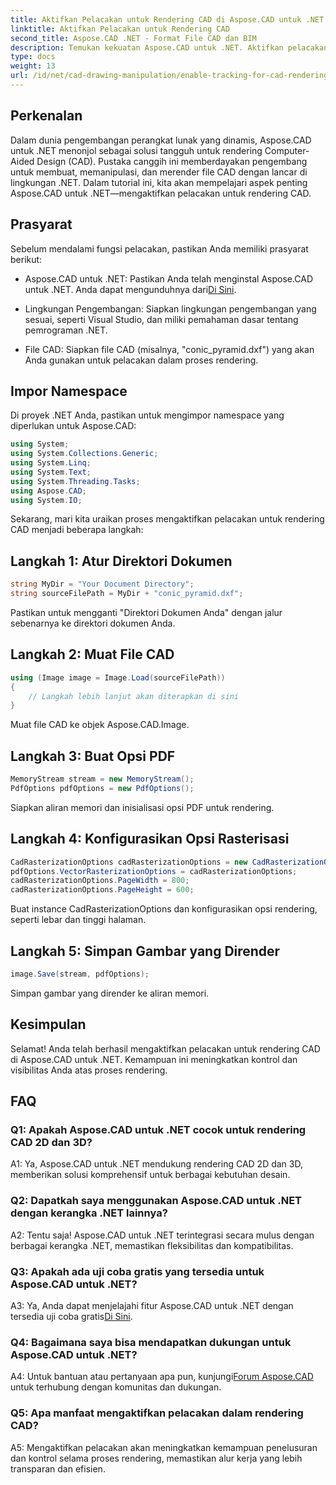 ```yaml
---
title: Aktifkan Pelacakan untuk Rendering CAD di Aspose.CAD untuk .NET
linktitle: Aktifkan Pelacakan untuk Rendering CAD
second_title: Aspose.CAD .NET - Format File CAD dan BIM
description: Temukan kekuatan Aspose.CAD untuk .NET. Aktifkan pelacakan untuk rendering CAD dengan lancar. Ikuti panduan langkah demi langkah kami untuk meningkatkan kontrol dan efisiensi.
type: docs
weight: 13
url: /id/net/cad-drawing-manipulation/enable-tracking-for-cad-rendering/
---
```

## Perkenalan

Dalam dunia pengembangan perangkat lunak yang dinamis, Aspose.CAD untuk .NET menonjol sebagai solusi tangguh untuk rendering Computer-Aided Design (CAD). Pustaka canggih ini memberdayakan pengembang untuk membuat, memanipulasi, dan merender file CAD dengan lancar di lingkungan .NET. Dalam tutorial ini, kita akan mempelajari aspek penting Aspose.CAD untuk .NET—mengaktifkan pelacakan untuk rendering CAD.

## Prasyarat

Sebelum mendalami fungsi pelacakan, pastikan Anda memiliki prasyarat berikut:

-  Aspose.CAD untuk .NET: Pastikan Anda telah menginstal Aspose.CAD untuk .NET. Anda dapat mengunduhnya dari[Di Sini](https://releases.aspose.com/cad/net/).

- Lingkungan Pengembangan: Siapkan lingkungan pengembangan yang sesuai, seperti Visual Studio, dan miliki pemahaman dasar tentang pemrograman .NET.

- File CAD: Siapkan file CAD (misalnya, "conic_pyramid.dxf") yang akan Anda gunakan untuk pelacakan dalam proses rendering.

## Impor Namespace

Di proyek .NET Anda, pastikan untuk mengimpor namespace yang diperlukan untuk Aspose.CAD:

```csharp
using System;
using System.Collections.Generic;
using System.Linq;
using System.Text;
using System.Threading.Tasks;
using Aspose.CAD;
using System.IO;
```

Sekarang, mari kita uraikan proses mengaktifkan pelacakan untuk rendering CAD menjadi beberapa langkah:

## Langkah 1: Atur Direktori Dokumen

```csharp
string MyDir = "Your Document Directory";
string sourceFilePath = MyDir + "conic_pyramid.dxf";
```

Pastikan untuk mengganti "Direktori Dokumen Anda" dengan jalur sebenarnya ke direktori dokumen Anda.

## Langkah 2: Muat File CAD

```csharp
using (Image image = Image.Load(sourceFilePath))
{
    // Langkah lebih lanjut akan diterapkan di sini
}
```

Muat file CAD ke objek Aspose.CAD.Image.

## Langkah 3: Buat Opsi PDF

```csharp
MemoryStream stream = new MemoryStream();
PdfOptions pdfOptions = new PdfOptions();
```

Siapkan aliran memori dan inisialisasi opsi PDF untuk rendering.

## Langkah 4: Konfigurasikan Opsi Rasterisasi

```csharp
CadRasterizationOptions cadRasterizationOptions = new CadRasterizationOptions();
pdfOptions.VectorRasterizationOptions = cadRasterizationOptions;
cadRasterizationOptions.PageWidth = 800;
cadRasterizationOptions.PageHeight = 600;
```

Buat instance CadRasterizationOptions dan konfigurasikan opsi rendering, seperti lebar dan tinggi halaman.

## Langkah 5: Simpan Gambar yang Dirender

```csharp
image.Save(stream, pdfOptions);
```

Simpan gambar yang dirender ke aliran memori.

## Kesimpulan

Selamat! Anda telah berhasil mengaktifkan pelacakan untuk rendering CAD di Aspose.CAD untuk .NET. Kemampuan ini meningkatkan kontrol dan visibilitas Anda atas proses rendering.

## FAQ

### Q1: Apakah Aspose.CAD untuk .NET cocok untuk rendering CAD 2D dan 3D?

A1: Ya, Aspose.CAD untuk .NET mendukung rendering CAD 2D dan 3D, memberikan solusi komprehensif untuk berbagai kebutuhan desain.

### Q2: Dapatkah saya menggunakan Aspose.CAD untuk .NET dengan kerangka .NET lainnya?

A2: Tentu saja! Aspose.CAD untuk .NET terintegrasi secara mulus dengan berbagai kerangka .NET, memastikan fleksibilitas dan kompatibilitas.

### Q3: Apakah ada uji coba gratis yang tersedia untuk Aspose.CAD untuk .NET?

 A3: Ya, Anda dapat menjelajahi fitur Aspose.CAD untuk .NET dengan tersedia uji coba gratis[Di Sini](https://releases.aspose.com/).

### Q4: Bagaimana saya bisa mendapatkan dukungan untuk Aspose.CAD untuk .NET?

 A4: Untuk bantuan atau pertanyaan apa pun, kunjungi[Forum Aspose.CAD](https://forum.aspose.com/c/cad/19) untuk terhubung dengan komunitas dan dukungan.

### Q5: Apa manfaat mengaktifkan pelacakan dalam rendering CAD?

A5: Mengaktifkan pelacakan akan meningkatkan kemampuan penelusuran dan kontrol selama proses rendering, memastikan alur kerja yang lebih transparan dan efisien.